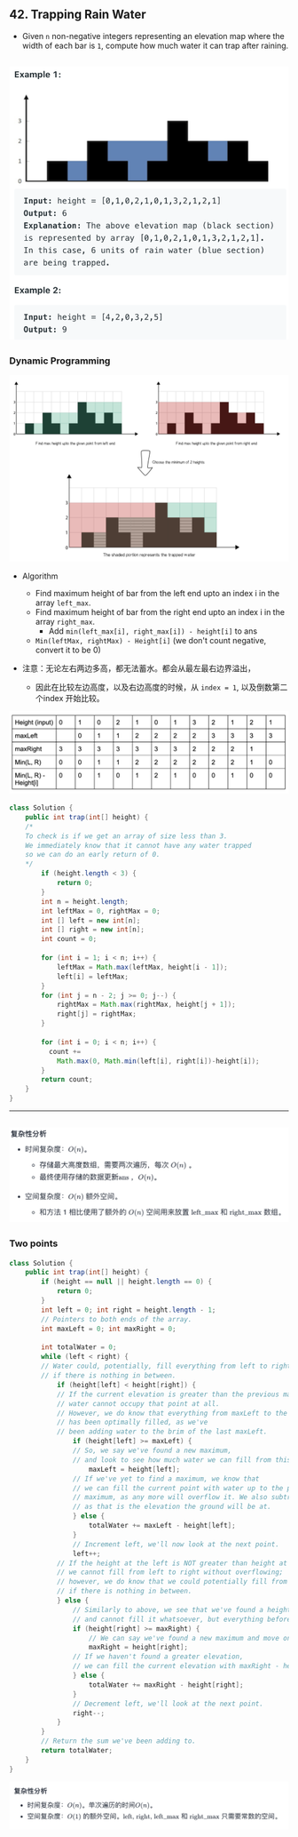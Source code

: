 ## 42. Trapping Rain Water

- Given `n` non-negative integers representing an elevation map where the width of each 
  bar is `1`, compute how much water it can trap after raining.

![](img/2021-09-25-16-21-26.png)
---

### Dynamic Programming

![](img/2021-09-25-16-26-52.png)

- Algorithm
  - Find maximum height of bar from the left end upto an index i in the array `left_max`.
  - Find maximum height of bar from the right end upto an index i in the array `right_max`.
    - Add `min(left_max[i], right_max[i]) - height[i]` to ans
  - `Min(leftMax, rightMax) - Height[i]` (we don't count negative, convert it to be 0)

- 注意：无论左右两边多高，都无法蓄水。都会从最左最右边界溢出，
  - 因此在比较左边高度，以及右边高度的时候，从 `index = 1`, 以及倒数第二个index 开始比较。

![](img/2022-05-03-10-01-52.png)

```java
class Solution {
    public int trap(int[] height) {
    /* 
    To check is if we get an array of size less than 3. 
    We immediately know that it cannot have any water trapped 
    so we can do an early return of 0.
    */
        if (height.length < 3) {
            return 0;
        }
        int n = height.length;
        int leftMax = 0, rightMax = 0;
        int [] left = new int[n];
        int [] right = new int[n];
        int count = 0;
        
        for (int i = 1; i < n; i++) {
            leftMax = Math.max(leftMax, height[i - 1]);
            left[i] = leftMax;
        }
        for (int j = n - 2; j >= 0; j--) {
            rightMax = Math.max(rightMax, height[j + 1]);
            right[j] = rightMax;
        }
        
        for (int i = 0; i < n; i++) {
          count += 
            Math.max(0, Math.min(left[i], right[i])-height[i]);
        }
        return count;
    }
}
```
---
![](img/2022-02-06-22-24-42.png)
---

### Two points

```java
class Solution {
    public int trap(int[] height) {
        if (height == null || height.length == 0) {
            return 0;
        }
        int left = 0; int right = height.length - 1; 
        // Pointers to both ends of the array.
        int maxLeft = 0; int maxRight = 0;
        
        int totalWater = 0;
        while (left < right) {
        // Water could, potentially, fill everything from left to right, 
        // if there is nothing in between.
            if (height[left] < height[right]) {
            // If the current elevation is greater than the previous maximum, 
            // water cannot occupy that point at all.
            // However, we do know that everything from maxLeft to the current index, 
            // has been optimally filled, as we've
            // been adding water to the brim of the last maxLeft.
                if (height[left] >= maxLeft) { 
                // So, we say we've found a new maximum, 
                // and look to see how much water we can fill from this point on.
                    maxLeft = height[left]; 
                // If we've yet to find a maximum, we know that 
                // we can fill the current point with water up to the previous
                // maximum, as any more will overflow it. We also subtract the current height, 
                // as that is the elevation the ground will be at.
                } else { 
                    totalWater += maxLeft - height[left]; 
                }
                // Increment left, we'll now look at the next point.
                left++;
            // If the height at the left is NOT greater than height at the right, 
            // we cannot fill from left to right without overflowing; 
            // however, we do know that we could potentially fill from right to left, 
            // if there is nothing in between.
            } else {
                // Similarly to above, we see that we've found a height greater than the max, 
                // and cannot fill it whatsoever, but everything before is optimally filled
                if (height[right] >= maxRight) { 
                    // We can say we've found a new maximum and move on.  
                    maxRight = height[right]; 
                // If we haven't found a greater elevation, 
                // we can fill the current elevation with maxRight - height[right] water.
                } else {
                    totalWater += maxRight - height[right]; 
                }
                // Decrement left, we'll look at the next point.
                right--;
            }
        }
        // Return the sum we've been adding to.
        return totalWater;
    }
}
```

![](img/2022-02-06-22-26-14.png)